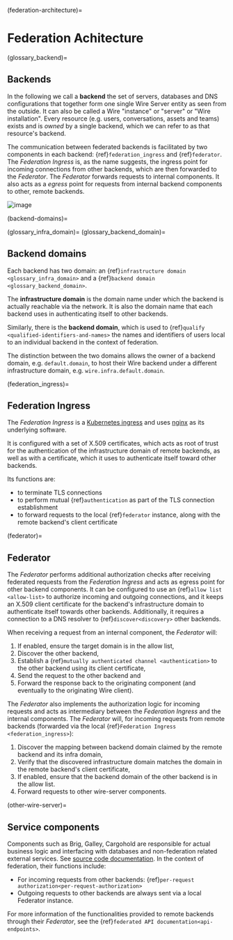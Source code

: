 (federation-architecture)=
# Federation Achitecture

(glossary_backend)=

## Backends

In the following we call a **backend** the set of servers, databases and DNS
configurations that together form one single Wire Server entity as seen from the
outside. It can also be called a Wire \"instance\" or \"server\" or \"Wire
installation\". Every resource (e.g. users, conversations, assets and teams)
exists and is *owned* by a single backend, which we can refer to as that
resource\'s backend.

The communication between federated backends is facilitated by two components in
each backend: {ref}`federation_ingress` and {ref}`federator`. The *Federation
Ingress* is, as the name suggests, the ingress point for incoming connections
from other backends, which are then forwarded to the *Federator*. The
*Federator* forwards requests to internal components. It also acts as a *egress*
point for requests from internal backend components to other, remote backends.

![image](img/federated-backend-architecture.png)

(backend-domains)=

(glossary_infra_domain)=
(glossary_backend_domain)=

## Backend domains

Each backend has two domain: an {ref}`infrastructure domain <glossary_infra_domain>` and a
{ref}`backend domain <glossary_backend_domain>`.

The **infrastructure domain** is the domain name under which the backend
is actually reachable via the network. It is also the domain name that
each backend uses in authenticating itself to other backends.

Similarly, there is the **backend domain**, which is used to {ref}`qualify <qualified-identifiers-and-names>` the
names and identifiers of users local to an individual backend in the
context of federation.

The distinction between the two domains allows the owner of a backend
domain, e.g. `default.domain`, to host their Wire backend under a
different infrastructure domain, e.g. `wire.infra.default.domain`.

(federation_ingress)=

## Federation Ingress

The *Federation Ingress* is a [Kubernetes
ingress](https://kubernetes.io/docs/concepts/services-networking/ingress/)
and uses [nginx](https://nginx.org/en/) as its underlying software.

It is configured with a set of X.509 certificates, which acts as root of
trust for the authentication of the infrastructure domain of remote backends, as
well as with a certificate, which it uses to authenticate itself toward
other backends.

Its functions are:

-   to terminate TLS connections
-   to perform mutual {ref}`authentication` as part of the TLS connection establishment
-   to forward requests to the local {ref}`federator` instance, along with the
    remote backend\'s client certificate

(federator)=

## Federator

The *Federator* performs additional authorization checks after receiving
federated requests from the *Federation Ingress* and acts as egress
point for other backend components. It can be configured to use an
{ref}`allow list
<allow-list>` to authorize incoming and
outgoing connections, and it keeps an X.509 client certificate for the
backend\'s infrastructure domain to authenticate itself towards other backends.
Additionally, it requires a connection to a DNS resolver to
{ref}`discover<discovery>` other backends.

When receiving a request from an internal component, the *Federator*
will:

1.  If enabled, ensure the target domain is in the allow list,
2.  Discover the other backend,
3.  Establish a {ref}`mutually authenticated channel <authentication>` to the other backend using its client certificate,
4.  Send the request to the other backend and
5.  Forward the response back to the originating component (and
    eventually to the originating Wire client).

The *Federator* also implements the authorization logic for incoming
requests and acts as intermediary between the *Federation Ingress* and
the internal components. The *Federator* will, for incoming requests
from remote backends (forwarded via the local
{ref}`Federation Ingress <federation_ingress>`):

1.  Discover the mapping
    between backend domain claimed by the remote backend and its infra
    domain,
2.  Verify that the discovered infrastructure domain matches the domain in the
    remote backend\'s client certificate,
3.  If enabled, ensure that the backend domain of the other backend is
    in the allow list.
4.  Forward requests to other wire-server components.

(other-wire-server)=

## Service components

Components such as Brig, Galley, Cargohold are responsible
for actual business logic and interfacing with databases and
non-federation related external services. See [source code
documentation](https://github.com/wireapp/wire-server). In the context
of federation, their functions include:

-   For incoming requests from other backends:
    {ref}`per-request authorization<per-request-authorization>`
-   Outgoing requests to other backends are always sent via a local
    Federator instance.

For more information of the functionalities provided to remote backends
through their *Federator*, see the
{ref}`federated API documentation<api-endpoints>`.
